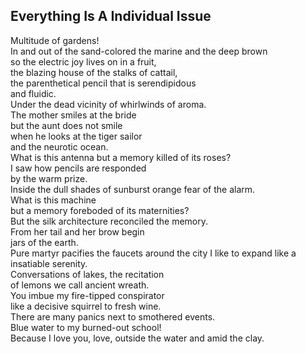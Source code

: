 Everything Is A Individual Issue
--------------------------------
Multitude of gardens!  
In and out of the sand-colored the marine and the deep brown  
so the electric joy lives on in a fruit,  
the blazing house of the stalks of cattail,  
the parenthetical pencil that is serendipidous  
and fluidic.  
Under the dead vicinity of whirlwinds of aroma.  
The mother smiles at the bride  
but the aunt does not smile  
when he looks at the tiger sailor  
and the neurotic ocean.  
What is this antenna but a memory killed of its roses?  
I saw how pencils are responded  
by the warm prize.  
Inside the dull shades of sunburst orange fear of the alarm.  
What is this machine  
but a memory foreboded of its maternities?  
But the silk architecture reconciled the memory.  
From her tail and her brow begin  
jars of the earth.  
Pure martyr pacifies the faucets around the city I like to expand like a insatiable serenity.  
Conversations of lakes, the recitation  
of lemons we call ancient wreath.  
You imbue my fire-tipped conspirator  
like a decisive squirrel to fresh wine.  
There are many panics next to smothered events.  
Blue water to my burned-out school!  
Because I love you, love, outside the water and amid the clay.  
